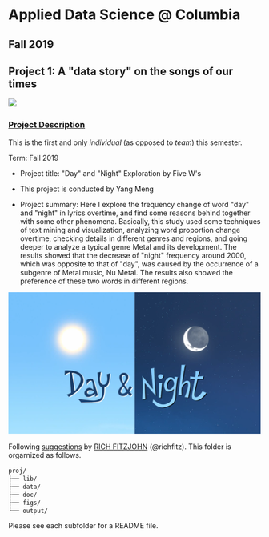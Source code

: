 # Applied Data Science @ Columbia
## Fall 2019
## Project 1: A "data story" on the songs of our times

<img src="figs/title1.jpeg" width="500">

### [Project Description](doc/)
This is the first and only *individual* (as opposed to *team*) this semester. 

Term: Fall 2019

+ Project title: "Day" and "Night" Exploration by Five W's
+ This project is conducted by Yang Meng

+ Project summary: Here I explore the frequency change of word "day" and "night" in lyrics overtime, and find some reasons behind together with some other phenomena. Basically, this study used some techniques of text mining and visualization, analyzing word proportion change overtime, checking details in different genres and regions, and going deeper to analyze a typical genre Metal and its development. The results showed that the decrease of "night" frequency around 2000, which was opposite to that of "day", was caused by the occurrence of a subgenre of Metal music, Nu Metal. The results also showed the preference of these two words in different regions.

<img src="figs/Day&night.png" width="800">

Following [suggestions](http://nicercode.github.io/blog/2013-04-05-projects/) by [RICH FITZJOHN](http://nicercode.github.io/about/#Team) (@richfitz). This folder is orgarnized as follows.

```
proj/
├── lib/
├── data/
├── doc/
├── figs/
└── output/
```

Please see each subfolder for a README file. 

